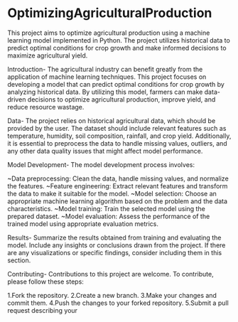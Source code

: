 # OptimizingAgriculturalProduction

This project aims to optimize agricultural production using a machine learning model implemented in Python. The project utilizes historical data to predict optimal conditions for crop growth and make informed decisions to maximize agricultural yield.

Introduction-
The agricultural industry can benefit greatly from the application of machine learning techniques. This project focuses on developing a model that can predict optimal conditions for crop growth by analyzing historical data. By utilizing this model, farmers can make data-driven decisions to optimize agricultural production, improve yield, and reduce resource wastage.

Data-
The project relies on historical agricultural data, which should be provided by the user. The dataset should include relevant features such as temperature, humidity, soil composition, rainfall, and crop yield. Additionally, it is essential to preprocess the data to handle missing values, outliers, and any other data quality issues that might affect model performance.

Model Development-
The model development process involves:

~Data preprocessing: Clean the data, handle missing values, and normalize the features.
~Feature engineering: Extract relevant features and transform the data to make it suitable for the model.
~Model selection: Choose an appropriate machine learning algorithm based on the problem and the data characteristics.
~Model training: Train the selected model using the prepared dataset.
~Model evaluation: Assess the performance of the trained model using appropriate evaluation metrics.

Results-
Summarize the results obtained from training and evaluating the model. Include any insights or conclusions drawn from the project. If there are any visualizations or specific findings, consider including them in this section.

Contributing-
Contributions to this project are welcome. To contribute, please follow these steps:

1.Fork the repository.
2.Create a new branch.
3.Make your changes and commit them.
4.Push the changes to your forked repository.
5.Submit a pull request describing your
